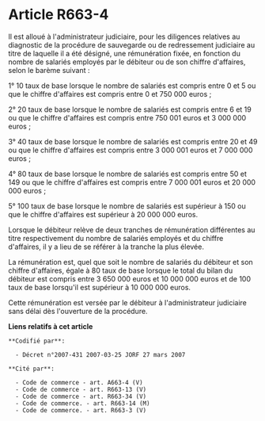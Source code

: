 # Article R663-4

Il est alloué à l'administrateur judiciaire, pour les diligences relatives au diagnostic de la procédure de sauvegarde ou de
redressement judiciaire au titre de laquelle il a été désigné, une rémunération fixée, en fonction du nombre de salariés
employés par le débiteur ou de son chiffre d'affaires, selon le barème suivant :

1° 10 taux de base lorsque le nombre de salariés est compris entre 0 et 5 ou que le chiffre d'affaires est compris entre 0 et
750 000 euros ;

2° 20 taux de base lorsque le nombre de salariés est compris entre 6 et 19 ou que le chiffre d'affaires est compris entre 750
001 euros et 3 000 000 euros ;

3° 40 taux de base lorsque le nombre de salariés est compris entre 20 et 49 ou que le chiffre d'affaires est compris entre 3
000 001 euros et 7 000 000 euros ;

4° 80 taux de base lorsque le nombre de salariés est compris entre 50 et 149 ou que le chiffre d'affaires est compris entre 7
000 001 euros et 20 000 000 euros ;

5° 100 taux de base lorsque le nombre de salariés est supérieur à 150 ou que le chiffre d'affaires est supérieur à 20 000 000
euros.

Lorsque le débiteur relève de deux tranches de rémunération différentes au titre respectivement du nombre de salariés
employés et du chiffre d'affaires, il y a lieu de se référer à la tranche la plus élevée.

La rémunération est, quel que soit le nombre de salariés du débiteur et son chiffre d'affaires, égale à 80 taux de base
lorsque le total du bilan du débiteur est compris entre 3 650 000 euros et 10 000 000 euros et de 100 taux de base lorsqu'il
est supérieur à 10 000 000 euros.

Cette rémunération est versée par le débiteur à l'administrateur judiciaire sans délai dès l'ouverture de la procédure.

**Liens relatifs à cet article**

	**Codifié par**:

	  - Décret n°2007-431 2007-03-25 JORF 27 mars 2007

	**Cité par**:

	  - Code de commerce - art. A663-4 (V)
	  - Code de commerce - art. R663-13 (V)
	  - Code de commerce - art. R663-34 (V)
	  - Code de commerce. - art. R663-14 (M)
	  - Code de commerce. - art. R663-3 (V)
